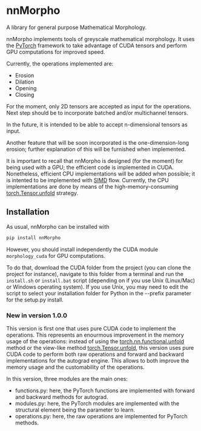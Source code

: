 # nnMorpho
A library for general purpose Mathematical Morphology.

nnMorpho implements tools of greyscale mathematical morphology. It uses the [PyTorch](https://pytorch.org/) framework to take advantage of CUDA tensors and perform GPU computations for improved speed.

Currently, the operations implemented are:
- Erosion
- Dilation
- Opening
- Closing

For the moment, only 2D tensors are accepted as input for the operations. Next step should be to incorporate batched and/or multichannel tensors. 

In the future, it is intended to be able to accept n-dimensional tensors as input.

Another feature that will be soon incorporated is the one-dimension-long erosion; further explanation of this will be furnished when implemented.

It is important to recall that nnMorpho is designed (for the moment) for being used with a GPU; the efficient code is implemented in CUDA. Nonetheless, efficient CPU implementations will be added when possible; it is intented to be implemented with [SIMD](https://en.wikipedia.org/wiki/SIMD) flow. Currently, the CPU implementations are done by means of the high-memory-consuming [torch.Tensor.unfold](pytorch.org/docs/stable/tensors.html) strategy.

## Installation
As usual, nnMorpho can be installed with 
```bash
pip install nnMorpho
```

However, you should install independently the CUDA module ```morphology_cuda``` for GPU computations.

To do that, download the CUDA folder from the project (you can clone the project for instance), navigate to this folder from a terminal and run the ```install.sh``` or ```install.bat``` script (depending on if you use Unix (Linux/Mac) or Windows operating system). If you use Unix, you may need to edit the script to select your installation folder for Python in the --prefix parameter for the setup.py install. 

### New in version 1.0.0
This version is first one that uses pure CUDA code to implement the operations. This represents an enourmous improvement in the memory usage of the operations: instead of using the [torch.nn.functional.unfold](https://pytorch.org/docs/stable/nn.functional.html#unfold) method or the view-like method [torch.Tensor.unfold](pytorch.org/docs/stable/tensors.html), this version uses pure CUDA code to perform both raw operations and forward and backward implementations for the autograd engine. This allows to both improve the memory usage and the customability of the operations.

In this version, three modules are the main ones:
- functions.py: here, the PyTorch functions are implemented with forward and backward methods for autograd.
- modules.py: here, the PyTorch modules are implemented with the structural element being the parameter to learn.
- operations.py: here, the raw operations are implemented for PyTorch methods.
